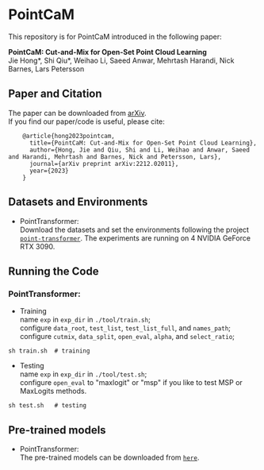 # PointCaM
This repository is for PointCaM introduced in the following paper:  

**PointCaM: Cut-and-Mix for Open-Set Point Cloud Learning**  
Jie Hong*, Shi Qiu*, Weihao Li, Saeed Anwar, Mehrtash Harandi, Nick Barnes, Lars Petersson
## Paper and Citation
The paper can be downloaded from [arXiv](https://arxiv.org/abs/2212.02011).  
If you find our paper/code is useful, please cite:

        @article{hong2023pointcam,
          title={PointCaM: Cut-and-Mix for Open-Set Point Cloud Learning},
          author={Hong, Jie and Qiu, Shi and Li, Weihao and Anwar, Saeed and Harandi, Mehrtash and Barnes, Nick and Petersson, Lars},
          journal={arXiv preprint arXiv:2212.02011},
          year={2023}
        }
        
## Datasets and Environments
* PointTransformer: \
Download the datasets and set the environments following the project [```point-transformer```](https://github.com/POSTECH-CVLab/point-transformer). The experiments are running on 4 NVIDIA GeForce RTX 3090.

## Running the Code
### PointTransformer:
* Training \
name ```exp``` in ```exp_dir``` in ```./tool/train.sh```; \
configure ```data_root```, ```test_list```, ```test_list_full```, and ```names_path```; \
configure ```cutmix```, ```data_split```, ```open_eval```, ```alpha```, and ```select_ratio```;
```
sh train.sh  # training
```

* Testing \
name ```exp``` in ```exp_dir``` in ```./tool/test.sh```; \
configure ```open_eval``` to "maxlogit" or "msp" if you like to test MSP or MaxLogits methods.
```
sh test.sh   # testing
```

## Pre-trained models
* PointTransformer: \
The pre-trained models can be downloaded from [```here```](https://drive.google.com/file/d/1P2PGhHFBzanC4lqUPRA0mFXSfGyW3F6s/view?usp=sharing).
